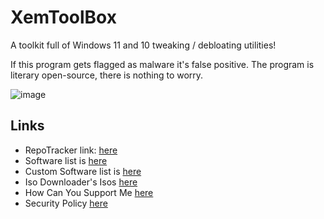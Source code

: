 # XemToolBox
A toolkit full of Windows 11 and 10 tweaking / debloating utilities!

If this program gets flagged as malware it's false positive. The program is literary open-source, there is nothing to worry.

![image](https://user-images.githubusercontent.com/98595166/197353890-c12b3d44-5ac7-465a-8dd6-25d4d2cee28c.png)

## Links

- RepoTracker link: [here](https://repo-tracker.com/r/gh/xemulat/Windows-Toolkit)
- Software list is [here](https://github.com/xemulat/Windows-Toolkit/wiki/Software-List)
- Custom Software list is [here](https://github.com/xemulat/Windows-Toolkit/wiki/Custom-Software-List)
- Iso Downloader's Isos [here](https://github.com/xemulat/Windows-Toolkit/wiki/Custom-Software-List)
- How Can You Support Me [here](https://github.com/xemulat/Windows-Toolkit/wiki/How-can-you-support-me)
- Security Policy [here](https://github.com/xemulat/Windows-Toolkit/blob/main/SECURITY.md)

